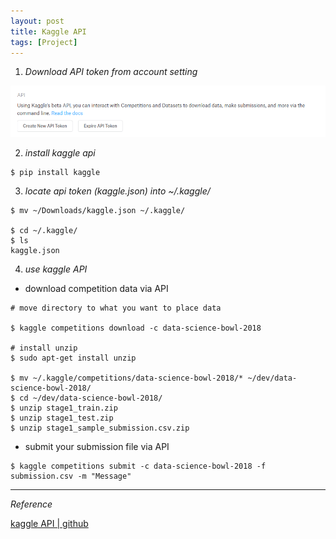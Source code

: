 ```yaml
---
layout: post
title: Kaggle API
tags: [Project]
---
```


1. *Download API token from account setting*

![alt text](/assets/img/kaggle_api.png)

2. *install kaggle api*

```
$ pip install kaggle
```

3. *locate api token (kaggle.json) into ~/.kaggle/*

```
$ mv ~/Downloads/kaggle.json ~/.kaggle/

$ cd ~/.kaggle/
$ ls
kaggle.json
```

4. *use kaggle API*

- download competition data via API

```
# move directory to what you want to place data

$ kaggle competitions download -c data-science-bowl-2018

# install unzip
$ sudo apt-get install unzip

$ mv ~/.kaggle/competitions/data-science-bowl-2018/* ~/dev/data-science-bowl-2018/
$ cd ~/dev/data-science-bowl-2018/
$ unzip stage1_train.zip
$ unzip stage1_test.zip
$ unzip stage1_sample_submission.csv.zip

```

- submit your submission file via API

```
$ kaggle competitions submit -c data-science-bowl-2018 -f submission.csv -m "Message"
```

***

*Reference*

[kaggle API | github](https://github.com/Kaggle/kaggle-api)
